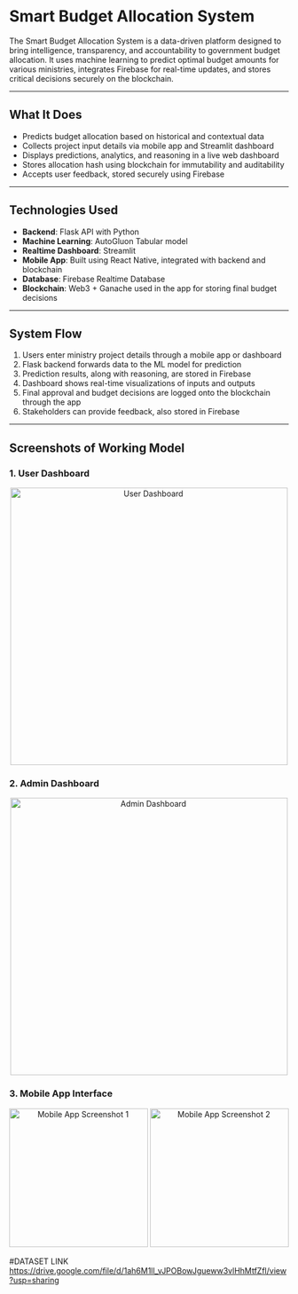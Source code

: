# Smart Budget Allocation System

The Smart Budget Allocation System is a data-driven platform designed to bring intelligence, transparency, and accountability to government budget allocation. It uses machine learning to predict optimal budget amounts for various ministries, integrates Firebase for real-time updates, and stores critical decisions securely on the blockchain.

---

## What It Does

- Predicts budget allocation based on historical and contextual data
- Collects project input details via mobile app and Streamlit dashboard
- Displays predictions, analytics, and reasoning in a live web dashboard
- Stores allocation hash using blockchain for immutability and auditability
- Accepts user feedback, stored securely using Firebase

---

## Technologies Used

- **Backend**: Flask API with Python
- **Machine Learning**: AutoGluon Tabular model
- **Realtime Dashboard**: Streamlit
- **Mobile App**: Built using React Native, integrated with backend and blockchain
- **Database**: Firebase Realtime Database
- **Blockchain**: Web3 + Ganache used in the app for storing final budget decisions

---

## System Flow

1. Users enter ministry project details through a mobile app or dashboard  
2. Flask backend forwards data to the ML model for prediction  
3. Prediction results, along with reasoning, are stored in Firebase  
4. Dashboard shows real-time visualizations of inputs and outputs  
5. Final approval and budget decisions are logged onto the blockchain through the app  
6. Stakeholders can provide feedback, also stored in Firebase  

---
## Screenshots of Working Model

### 1. User Dashboard
<p align="center">
  <img src="https://github.com/user-attachments/assets/c3f860b8-bb5d-47d6-8c41-ffe1066b10b1" alt="User Dashboard" width="500"/>
</p>

### 2. Admin Dashboard
<p align="center">
  <img src="https://github.com/user-attachments/assets/12da38dd-b883-4856-8853-14f73a831ce3" alt="Admin Dashboard" width="500"/>
</p>

### 3. Mobile App Interface
<p align="center">
  <img src="https://github.com/user-attachments/assets/1cb4e5ac-3f34-4a95-b217-3f35dfaf26fe" alt="Mobile App Screenshot 1" width="250"/>
  <img src="https://github.com/user-attachments/assets/9b8014f2-e2e1-48fc-9b65-a04b06334ad9" alt="Mobile App Screenshot 2" width="250"/>
</p>

#DATASET LINK
https://drive.google.com/file/d/1ah6M1ll_vJPOBowJgueww3vlHhMtfZfl/view?usp=sharing

